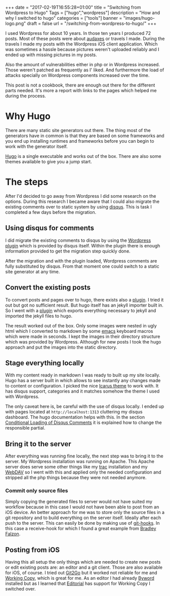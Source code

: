 +++
date = "2017-02-19T16:55:28+01:00"
title = "Switching from Wordpress to Hugo"
Tags = ["hugo","wordpress"]
description = "How and why I switched to hugo"
categories = ["tools"]
banner = "images/hugo-logo.png"
draft = false
url = "/switching-from-wordpress-to-hugo/"
+++

I used Wordpress for about 10 years. In those ten years I produced 72
posts. Most of these posts were
about [audaxes](https://en.wikipedia.org/wiki/Randonneuring) or travels I
made. During the travels I made my posts with the Wordpress iOS client
application. Which was sometimes a hassle because pictures weren't uploaded
reliably and I ended up with missing pictures in my posts.

Also the amount of vulnerabilities either in php or in Wordpress
increased. Those weren't patched as frequently as I' liked. And furthermore the
load of attacks specially on Wordpress components increased over the time.

This post is not a cookbook, there are enough out there for the different parts
needed. It's more a report with links to the pages which helped me during the
process.

# Why Hugo

There are many static site generators out there. The thing most of the
generators have in common is that they are based on some frameworks and you end
up installing runtimes and frameworks before you can begin to work with the
generator itself.

[Hugo](http://gohugo.io) is a single executable and works out of the box. There
are also some themes available to give you a jump start.

# The steps

After I'd decided to go away from Wordpress I did some research on the options.
During this research I became aware that I could also migrate the existing
comments over to static system by using [disqus](https://disqus.com). This is
task I completed a few days before the migration.

## Using disqus for comments

I did migrate the existing comments to disqus by using
the [Wordpress plugin](https://wordpress.org/plugins/disqus-comment-system/)
which is provided by disqus itself. Within the plugin there is enough
information provided to get the migration step quickly done.

After the migration and with the plugin loaded, Wordpress comments are
fully substituted by disqus. From that moment one could switch to a static site
generator at any time.

## Convert the existing posts

To convert posts and pages over to hugo, there exists also
a [plugin](https://github.com/SchumacherFM/wordpress-to-hugo-exporter). I tried
it out but got no sufficient result. But hugo itself has an jekyll importer
built in. So I went with
a [plugin](https://wordpress.org/plugins/jekyll-exporter/) which exports
everything necessary to jekyll and imported the jekyll files to hugo.

The result worked out of the box. Only some images were nested in ugly html
which I converted to markdown by
some [emacs](https://www.gnu.org/software/emacs/) keyboard macros which were
made in seconds. I kept the images in their directory structure which was
provided by Wordpress. Although for new posts I took the hugo approach and put
the images into the static directory.

## Stage everything locally

With my content ready in markdown I was ready to built up my site locally. Hugo
has a server built in which allows to see instantly any changes made to content
or configuration. I picked the
nice [Icarus theme](http://themes.gohugo.io/theme/hugo-icarus/) to work with. It has
disqus support, categories and it matches somehow the theme I used with
Wordpress.

The only caveat here is, be careful with the use of disqus locally. I ended up
with pages located at `http://localhost:1313` cluttering my disqus
dashboard. The hugo documentation helps with this. In the section [Conditional
Loading of Disqus Comments](https://gohugo.io/extras/comments/) it is explained
how to change the responsible partial.

## Bring it to the server

After everything was running fine locally, the next step was to bring it to the
server. My Wordpress installation was running on Apache. This Apache server does
serve some other things like my [trac](https://trac.edgewall.org) installation
and my [WebDAV](http://www.webdav.org) so I went with this and applied only the
needed configuration and stripped all the php things because they were not
needed anymore.

### Commit only source files

Simply copying the generated files to server would not have suited my workflow
because in this case I would not have been able to post from an iOS device. An
better approach for me was to store only the source files in a git repository
and to build everything on the server itself. Ideally after each push to the
server. This can easily be done by making use
of [git-hooks](https://git-scm.com/book/gr/v2/Customizing-Git-Git-Hooks). In
this case a receive-hook for which I found a great example
from [Bradley Falzon](https://bradleyf.id.au/nix/git-push-deploy-hugo/).


## Posting from iOS

Having this all setup the only things which are needed to create new posts or
edit existing posts are: an editor and a git client. Those are also available
for iOS, of course. I tried out [Git2Go](http://git2go.com) but it worked not
reliable for me and [Working Copy](https://workingcopyapp.com), which is great
for me. As an editor I had already [Byword](https://bywordapp.com) installed but
as I learned that [Editorial](http://omz-software.com/editorial/) has support
for Working Copy I switched over.
